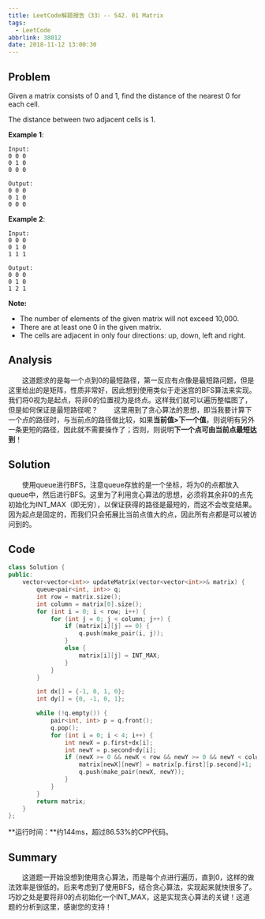 ```yaml
---
title: LeetCode解题报告（33）-- 542. 01 Matrix
tags:
  - LeetCode
abbrlink: 38012
date: 2018-11-12 13:00:30
---
```

## Problem
Given a matrix consists of 0 and 1, find the distance of the nearest 0 for each cell.

The distance between two adjacent cells is 1.
<!-- more -->

**Example 1**:
```
Input:
0 0 0
0 1 0
0 0 0

Output:
0 0 0
0 1 0
0 0 0
```

**Example 2**:
```
Input:
0 0 0
0 1 0
1 1 1

Output:
0 0 0
0 1 0
1 2 1
```

**Note:**
  + The number of elements of the given matrix will not exceed 10,000.
  + There are at least one 0 in the given matrix.
  + The cells are adjacent in only four directions: up, down, left and right.

## Analysis
&emsp;&emsp;这道题求的是每一个点到0的最短路径，第一反应有点像是最短路问题，但是这里给出的是矩阵，性质非常好，因此想到使用类似于走迷宫的BFS算法来实现。我们将0视为是起点，将非0的位置视为是终点。这样我们就可以遍历整幅图了，但是如何保证是最短路径呢？
&emsp;&emsp;这里用到了贪心算法的思想，即当我要计算下一个点的路径时，与当前点的路径做比较，如果**当前值>下一个值**，则说明有另外一条更短的路径，因此就不需要操作了；否则，则说明**下一个点可由当前点最短达到**！

## Solution
&emsp;&emsp;使用queue进行BFS，注意queue存放的是一个坐标，将为0的点都放入queue中，然后进行BFS。这里为了利用贪心算法的思想，必须将其余非0的点先初始化为INT_MAX（即无穷），以保证获得的路径是最短的，而这不会改变结果。因为起点是固定的，而我们只会拓展比当前点值大的点，因此所有点都是可以被访问到的。

## Code
```C++
class Solution {
public:
    vector<vector<int>> updateMatrix(vector<vector<int>>& matrix) {
        queue<pair<int, int>> q;
        int row = matrix.size();
        int column = matrix[0].size();
        for (int i = 0; i < row; i++) {
            for (int j = 0; j < column; j++) {
                if (matrix[i][j] == 0) {
                    q.push(make_pair(i, j));
                }
                else {
                    matrix[i][j] = INT_MAX;
                }
            }
        }

        int dx[] = {-1, 0, 1, 0};
        int dy[] = {0, -1, 0, 1};

        while (!q.empty()) {
            pair<int, int> p = q.front();
            q.pop();
            for (int i = 0; i < 4; i++) {
                int newX = p.first+dx[i];
                int newY = p.second+dy[i];
                if (newX >= 0 && newX < row && newY >= 0 && newY < column && matrix[newX][newY] > matrix[p.first][p.second]) {
                    matrix[newX][newY] = matrix[p.first][p.second]+1;
                    q.push(make_pair(newX, newY));
                }
            }
        }
        return matrix;
    }
};
```
**运行时间：**约144ms，超过86.53%的CPP代码。

## Summary
&emsp;&emsp;这道题一开始没想到使用贪心算法，而是每个点进行遍历，直到0，这样的做法效率是很低的。后来考虑到了使用BFS，结合贪心算法，实现起来就快很多了。巧妙之处是要将非0的点初始化一个INT_MAX，这是实现贪心算法的关键！这道题的分析到这里，感谢您的支持！
